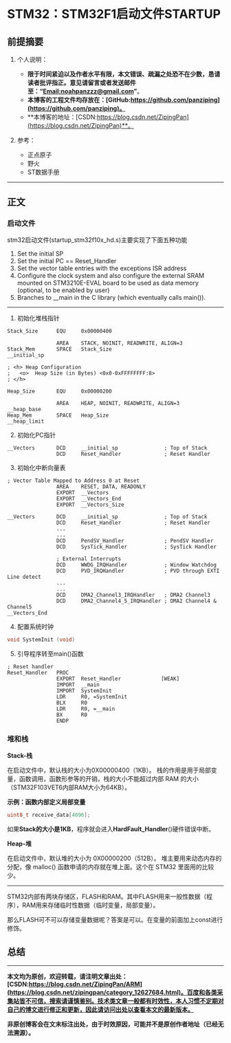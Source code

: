 # STM32：STM32F1启动文件STARTUP

## 前提摘要

1. 个人说明：

   - **限于时间紧迫以及作者水平有限，本文错误、疏漏之处恐不在少数，恳请读者批评指正。意见请留言或者发送邮件至：“[Email:noahpanzzz@gmail.com](noahpanzzz@gmail.com)”**。
   - **本博客的工程文件均存放在：[GitHub:https://github.com/panziping](https://github.com/panziping)。**
   - **本博客的地址：[CSDN:https://blog.csdn.net/ZipingPan](https://blog.csdn.net/ZipingPan)**。
2. 参考：

   - 正点原子
   - 野火
   - ST数据手册

---

## 正文

### 启动文件

stm32启动文件(startup_stm32f10x_hd.s)主要实现了下面五种功能

1. Set the initial SP
2. Set the initial PC == Reset_Handler
3. Set the vector table entries with the exceptions ISR address
4. Configure the clock system and also configure the external SRAM mounted on STM3210E-EVAL board to be used as data memory (optional, to be enabled by user)
5. Branches to __main in the C library (which eventually calls main()).



---

1. 初始化堆栈指针

```assembly
Stack_Size      EQU     0x00000400

                AREA    STACK, NOINIT, READWRITE, ALIGN=3
Stack_Mem       SPACE   Stack_Size
__initial_sp
                                                  
; <h> Heap Configuration
;   <o>  Heap Size (in Bytes) <0x0-0xFFFFFFFF:8>
; </h>

Heap_Size       EQU     0x00000200

                AREA    HEAP, NOINIT, READWRITE, ALIGN=3
__heap_base
Heap_Mem        SPACE   Heap_Size
__heap_limit
```

2. 初始化PC指针

```assembly
__Vectors       DCD     __initial_sp               ; Top of Stack
                DCD     Reset_Handler              ; Reset Handler
```

3. 初始化中断向量表

```assembly
; Vector Table Mapped to Address 0 at Reset
                AREA    RESET, DATA, READONLY
                EXPORT  __Vectors
                EXPORT  __Vectors_End
                EXPORT  __Vectors_Size

__Vectors       DCD     __initial_sp               ; Top of Stack
                DCD     Reset_Handler              ; Reset Handler
				...
				...
                DCD     PendSV_Handler             ; PendSV Handler
                DCD     SysTick_Handler            ; SysTick Handler

                ; External Interrupts
                DCD     WWDG_IRQHandler            ; Window Watchdog
                DCD     PVD_IRQHandler             ; PVD through EXTI Line detect
                ...
				...
                DCD     DMA2_Channel3_IRQHandler   ; DMA2 Channel3
                DCD     DMA2_Channel4_5_IRQHandler ; DMA2 Channel4 & Channel5
__Vectors_End
```

4. 配置系统时钟

```c
void SystemInit (void)
```

5. 引导程序转至main()函数

```assembly
; Reset handler
Reset_Handler   PROC
                EXPORT  Reset_Handler             [WEAK]
                IMPORT  __main
                IMPORT  SystemInit
                LDR     R0, =SystemInit
                BLX     R0               
                LDR     R0, =__main
                BX      R0
                ENDP
```



### 堆和栈

**Stack-栈**

在启动文件中，默认栈的大小为0X00000400（1KB）。
栈的作用是用于局部变量，函数调用，函数形参等的开销，栈的大小不能超过内部 RAM 的大小（STM32F103VET6内部RAM大小为64KB）。

**示例：函数内部定义局部变量**

```c
uint8_t receive_data[4096];
```

如果**Stack的大小是1KB**，程序就会进入**HardFault_Handler**()硬件错误中断。



**Heap-堆**

在启动文件中，默认堆的大小为 0X00000200（512B）。
堆主要用来动态内存的分配，像 malloc() 函数申请的内存就在堆上面。这个在 STM32 里面用的比较少。

---



STM32内部有两块存储区，FLASH和RAM。其中FLASH用来一般性数据（程序），RAM用来存储临时性数据（临时变量，局部变量）。

那么FLASH可不可以存储变量数据呢？答案是可以。在变量的前面加上const进行修饰。



## 总结



---

**本文均为原创，欢迎转载，请注明文章出处：[CSDN:https://blog.csdn.net/ZipingPan/ARM](https://blog.csdn.net/zipingpan/category_12627684.html)。百度和各类采集站皆不可信，搜索请谨慎鉴别。技术类文章一般都有时效性，本人习惯不定期对自己的博文进行修正和更新，因此请访问出处以查看本文的最新版本。**

**非原创博客会在文末标注出处，由于时效原因，可能并不是原创作者地址（已经无法溯源）。**
